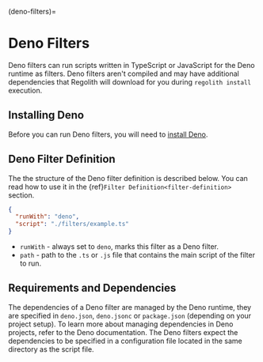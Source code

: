 (deno-filters)=
# Deno Filters

Deno filters can run scripts written in TypeScript or JavaScript for the Deno runtime as filters. Deno filters aren't compiled and may have additional dependencies that Regolith will download for you during `regolith install` execution.

## Installing Deno

Before you can run Deno filters, you will need to [install Deno](https://deno.land/).

## Deno Filter Definition

The the structure of the Deno filter definition is described below. You can read how to use it in the {ref}`Filter Definition<filter-definition>` section.

```json
{
  "runWith": "deno",
  "script": "./filters/example.ts"
}
```

- `runWith` - always set to `deno`, marks this filter as a Deno filter.
- `path` - path to the `.ts` or `.js` file that contains the main script of the filter to run.

## Requirements and Dependencies

The dependencies of a Deno filter are managed by the Deno runtime, they are specified in `deno.json`, `deno.jsonc` or `package.json` (depending on your project setup). To learn more about managing dependencies in Deno projects, refer to the Deno documentation. The Deno filters expect the dependencies to be specified in a configuration file located in the same directory as the script file.
